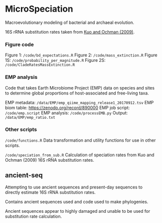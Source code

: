 # MicroSpeciation

Macroevolutionary modeling of bacterial and archaeal evolution. 

16S rRNA substitution rates taken from [Kuo and Ochman (2009)](https://biologydirect.biomedcentral.com/articles/10.1186/1745-6150-4-35).

### Figure code

Figure 1: `/code/bd_expectations.R`
Figure 2: `/code/mass_extinction.R`
Figure 1S: `/code/probability_per_magnitude.R`
Figure 2S: `/code/CladeRatesMassExtinction.R`

### EMP analysis

Code that takes Earth Microbiome Project (EMP) data on species and sites to determine global proportions of host-associated and free-living taxa. 

EMP metadata: `/data/EMP/emp_qiime_mapping_release1_20170912.tsv`
EMP biom table:  https://zenodo.org/record/890000
EMP job script: `/code/emp.script`
EMP analysis: `/code/processEMB.py`
Output: `/data/EMP/emp_ratio.txt`

### Other scripts

`/code/functions.R`
Data transformation and utility functions for use in other scripts.

`/code/speciation_from_sub.R`
Calculation of speciation rates from Kuo and Ochman (2009) 16S rRNA substitution rates. 

## ancient-seq

Attempting to use ancient sequences and present-day sequences to directly estimate 16S rRNA substitution rates. 

Contains ancient sequences used and code used to make phylogenies.

Ancient sequences appear to highly damaged and unable to be used for substitution rate calculation. 